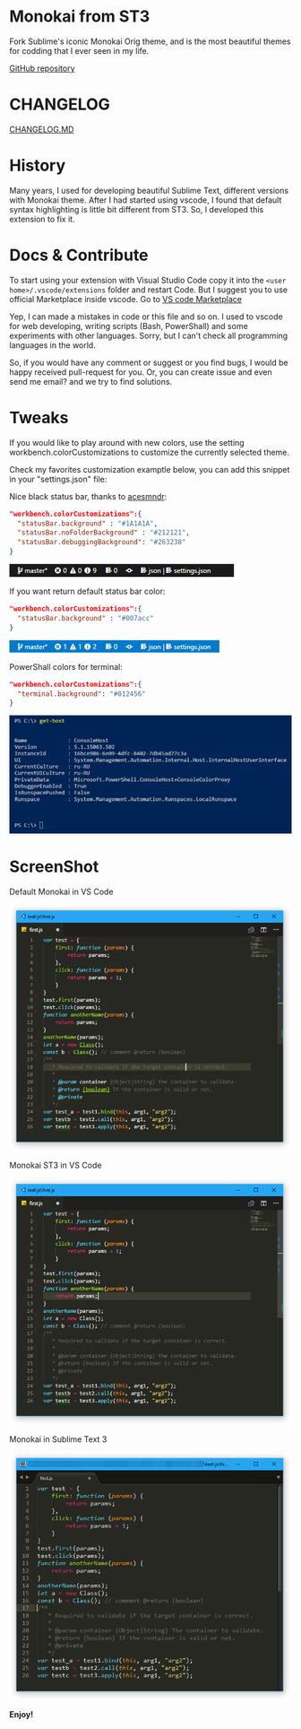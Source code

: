 # Monokai from ST3
Fork Sublime's iconic Monokai Orig theme, and is the most beautiful themes for codding that I ever seen in my life.

[GitHub repository](https://github.com/volosovich/Monokai-ST3-theme-for-vscode)

# CHANGELOG
[CHANGELOG.MD](CHANGELOG.md)

# History
Many years, I used for developing beautiful Sublime Text, different versions with Monokai theme. After I had started using vscode, I found that default syntax highlighting is little bit different from ST3. So, I developed this extension to fix it.

# Docs & Contribute  
To start using your extension with Visual Studio Code copy it into the `<user home>/.vscode/extensions` folder and restart Code. But I suggest you to use official Marketplace inside vscode. Go to [VS code Marketplace](https://marketplace.visualstudio.com/items?itemName=AndreyVolosovich.monokai-st3)

Yep, I can made a mistakes in code or this file and so on. I used to vscode for web developing, writing scripts (Bash, PowerShall) and some experiments with other languages. Sorry, but I can't check all programming languages in the world.

So, if you would have any comment or suggest or you find bugs, I would be happy received pull-request for you. Or, you can create issue and even send me email? and we try to find solutions.

# Tweaks
If you would like to play around with new colors, use the setting workbench.colorCustomizations to customize the currently selected theme.

Check my favorites customization examptle below, you can add this snippet in your "settings.json" file:

Nice black status bar, thanks to [acesmndr](https://stackoverflow.com/questions/42780975/visual-studio-code-status-bar-color):

```json
"workbench.colorCustomizations":{
  "statusBar.background" : "#1A1A1A",
  "statusBar.noFolderBackground" : "#212121",
  "statusBar.debuggingBackground": "#263238"
}
```
![tweak_1](screenshots/tweak_1.png)

If you want return default status bar color:
```json
"workbench.colorCustomizations":{
  "statusBar.background" : "#007acc"
}
```
![tweak_2](screenshots/tweak_2.png)

PowerShall colors for terminal:

```json
"workbench.colorCustomizations":{
  "terminal.background": "#012456"
}
```
![tweak_3](screenshots/tweak_3.png)


# ScreenShot

Default Monokai in VS Code

![screenshot 1](screenshots/screen-diff-1.png)

Monokai ST3 in VS Code

![screenshot 2](screenshots/screen-diff-2.png)

Monokai in Sublime Text 3

![screenshot 3](screenshots/screen-diff-3.png)

**Enjoy!**
